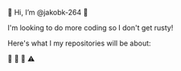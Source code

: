 👋 Hi, I’m @jakobk-264 :panda_face:

I'm looking to do more coding so I don't get rusty!

Here's what I my repositories will be about:

:basketball: :snake: :bank: :warning:

<!---
jakobk-264/jakobk-264 is a ✨ special ✨ repository because its `README.md` (this file) appears on your GitHub profile.
You can click the Preview link to take a look at your changes.
--->
